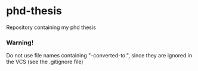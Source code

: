 # phd-thesis
Repository containing my phd thesis

<div class="alert alert-danger">
<h3>Warning!</h3>
<p>Do not use file names containing "-converted-to.", since they are ignored in the VCS (see the .gitignore file)</p>
</div>
